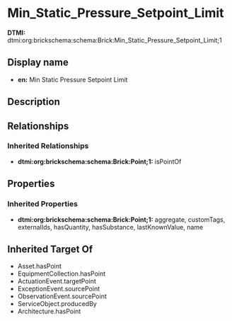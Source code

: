 # Min_Static_Pressure_Setpoint_Limit
**DTMI:** dtmi:org:brickschema:schema:Brick:Min_Static_Pressure_Setpoint_Limit;1
## Display name
- **en:** Min Static Pressure Setpoint Limit
## Description
## Relationships
### Inherited Relationships
* **dtmi:org:brickschema:schema:Brick:Point;1:** isPointOf
## Properties
### Inherited Properties
* **dtmi:org:brickschema:schema:Brick:Point;1:** aggregate, customTags, externalIds, hasQuantity, hasSubstance, lastKnownValue, name
## Inherited Target Of
* Asset.hasPoint
* EquipmentCollection.hasPoint
* ActuationEvent.targetPoint
* ExceptionEvent.sourcePoint
* ObservationEvent.sourcePoint
* ServiceObject.producedBy
* Architecture.hasPoint
